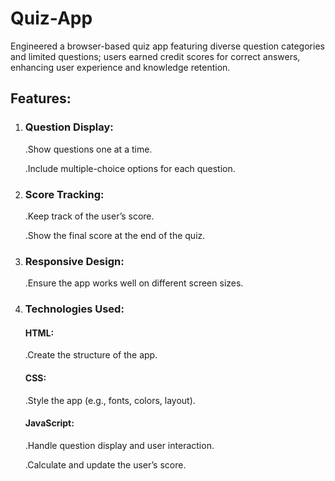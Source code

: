 # Quiz-App
Engineered a browser-based quiz app featuring diverse question categories and limited questions; users earned credit scores for correct answers, enhancing user experience and knowledge retention.

## Features:
1. ### Question Display:
    .Show questions one at a time.
   
    .Include multiple-choice options for each question.

3. ### Score Tracking:
    .Keep track of the user’s score.
   
    .Show the final score at the end of the quiz.
   
5. ### Responsive Design:
    .Ensure the app works well on different screen sizes.
   
6. ### Technologies Used:
    #### HTML:
      .Create the structure of the app.
    #### CSS:
      .Style the app (e.g., fonts, colors, layout).
    #### JavaScript:
      .Handle question display and user interaction.
   
      .Calculate and update the user’s score.
    
